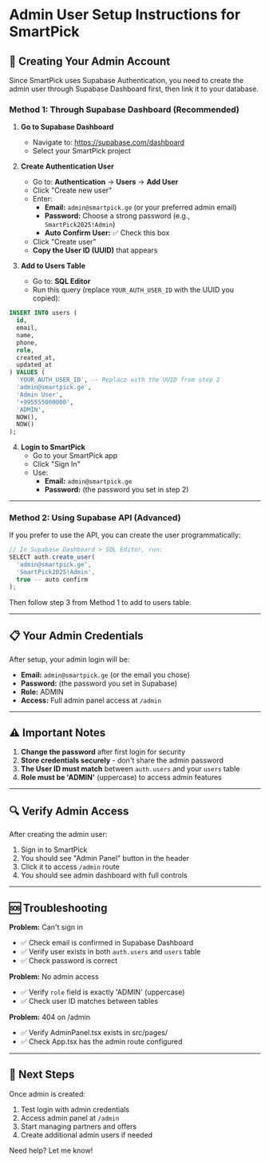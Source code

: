 # Admin User Setup Instructions for SmartPick

## 🔐 Creating Your Admin Account

Since SmartPick uses Supabase Authentication, you need to create the admin user through Supabase Dashboard first, then link it to your database.

### Method 1: Through Supabase Dashboard (Recommended)

1. **Go to Supabase Dashboard**
   - Navigate to: https://supabase.com/dashboard
   - Select your SmartPick project

2. **Create Authentication User**
   - Go to: **Authentication** → **Users** → **Add User**
   - Click "Create new user"
   - Enter:
     - **Email:** `admin@smartpick.ge` (or your preferred admin email)
     - **Password:** Choose a strong password (e.g., `SmartPick2025!Admin`)
     - **Auto Confirm User:** ✅ Check this box
   - Click "Create user"
   - **Copy the User ID (UUID)** that appears

3. **Add to Users Table**
   - Go to: **SQL Editor**
   - Run this query (replace `YOUR_AUTH_USER_ID` with the UUID you copied):

```sql
INSERT INTO users (
  id,
  email,
  name,
  phone,
  role,
  created_at,
  updated_at
) VALUES (
  'YOUR_AUTH_USER_ID', -- Replace with the UUID from step 2
  'admin@smartpick.ge',
  'Admin User',
  '+995555000000',
  'ADMIN',
  NOW(),
  NOW()
);
```

4. **Login to SmartPick**
   - Go to your SmartPick app
   - Click "Sign In"
   - Use:
     - **Email:** `admin@smartpick.ge`
     - **Password:** (the password you set in step 2)

---

### Method 2: Using Supabase API (Advanced)

If you prefer to use the API, you can create the user programmatically:

```javascript
// In Supabase Dashboard > SQL Editor, run:
SELECT auth.create_user(
  'admin@smartpick.ge',
  'SmartPick2025!Admin',
  true -- auto confirm
);
```

Then follow step 3 from Method 1 to add to users table.

---

## 📋 Your Admin Credentials

After setup, your admin login will be:

- **Email:** `admin@smartpick.ge` (or the email you chose)
- **Password:** (the password you set in Supabase)
- **Role:** ADMIN
- **Access:** Full admin panel access at `/admin`

---

## ⚠️ Important Notes

1. **Change the password** after first login for security
2. **Store credentials securely** - don't share the admin password
3. **The User ID must match** between `auth.users` and your `users` table
4. **Role must be 'ADMIN'** (uppercase) to access admin features

---

## 🔍 Verify Admin Access

After creating the admin user:

1. Sign in to SmartPick
2. You should see "Admin Panel" button in the header
3. Click it to access `/admin` route
4. You should see admin dashboard with full controls

---

## 🆘 Troubleshooting

**Problem:** Can't sign in
- ✅ Check email is confirmed in Supabase Dashboard
- ✅ Verify user exists in both `auth.users` and `users` table
- ✅ Check password is correct

**Problem:** No admin access
- ✅ Verify `role` field is exactly 'ADMIN' (uppercase)
- ✅ Check user ID matches between tables

**Problem:** 404 on /admin
- ✅ Verify AdminPanel.tsx exists in src/pages/
- ✅ Check App.tsx has the admin route configured

---

## 🎯 Next Steps

Once admin is created:
1. Test login with admin credentials
2. Access admin panel at `/admin`
3. Start managing partners and offers
4. Create additional admin users if needed

Need help? Let me know!
